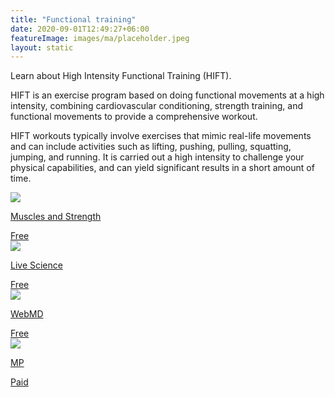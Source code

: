 ```yaml
---
title: "Functional training"
date: 2020-09-01T12:49:27+06:00
featureImage: images/ma/placeholder.jpeg
layout: static
---
```


Learn about High Intensity Functional Training (HIFT).

HIFT is an exercise program based on doing functional movements at a high intensity, combining cardiovascular conditioning, strength training, and functional movements to provide a comprehensive workout.

HIFT workouts typically involve exercises that mimic real-life movements and can include activities such as lifting, pushing, pulling, squatting, jumping, and running. It is carried out a high intensity to challenge your physical capabilities, and can yield significant results in a short amount of time.

<a class="ma-link" href="https://www.muscleandstrength.com/workout/6-week-high-intensity-functional-training-workout"><div class="ma-card ma-card-Health"><div class="ma-icon"><img src ="/images/Icon-check - health - opacity.svg"/></div><div class="ma-name"><p>Muscles and Strength</p></div><div class="ma-paid-text"><span>Free</span></div></div></a><a class="ma-link" href="https://www.livescience.com/what-is-functional-training"><div class="ma-card ma-card-Health"><div class="ma-icon"><img src ="/images/Icon-check - health - opacity.svg"/></div><div class="ma-name"><p>Live Science</p></div><div class="ma-paid-text"><span>Free</span></div></div></a><a class="ma-link" href="https://www.webmd.com/fitness-exercise/how-to-exercise-with-functional-training"><div class="ma-card ma-card-Health"><div class="ma-icon"><img src ="/images/Icon-check - health - opacity.svg"/></div><div class="ma-name"><p>WebMD</p></div><div class="ma-paid-text"><span>Free</span></div></div></a><a class="ma-link" href="https://www.mp.com"><div class="ma-card ma-card-Health"><div class="ma-icon"><img src ="/images/Icon-pound - health - opacity.svg"/></div><div class="ma-name"><p>MP</p></div><div class="ma-paid-text"><span>Paid</span></div></div></a>  

<br/><br/>







